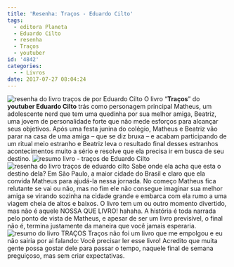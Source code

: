 ```yaml
---
title: 'Resenha: Traços - Eduardo Cilto'
tags:
  - editora Planeta
  - Eduardo Cilto
  - resenha
  - Traços
  - youtuber
id: '4842'
categories:
  - - Livros
date: 2017-07-27 08:04:24
---
```


![resenha do livro traços de por Eduardo Cilto](http://natalia.blog.br/wp-content/uploads/2017/07/capa-livro-traços-de-por-Eduardo-Cilto.jpg) O livro “**Traços**” do **youtuber Eduardo Cilto** trás como personagem principal Matheus, um adolescente nerd que tem uma quedinha por sua melhor amiga, Beatriz, uma jovem de personalidade forte que não mede esforços para alcançar seus objetivos. Após uma festa junina do colégio, Matheus e Beatriz vão parar na casa de uma amiga – que se diz bruxa – e acabam participando de um ritual meio estranho e Beatriz leva o resultado final desses estranhos acontecimentos muito a sério e resolve que ela precisa ir em busca de seu destino. ![resumo livro - traços de Eduardo Cilto](http://natalia.blog.br/wp-content/uploads/2017/07/páginas-do-livro-traços-de-eduardo-cilto.jpg) ![resenha do livro traços de eduardo cilto](http://natalia.blog.br/wp-content/uploads/2017/07/contra-capa-do-livro-traços.jpg) Sabe onde ela acha que esta o destino dela? Em São Paulo, a maior cidade do Brasil e claro que ela convida Matheus para ajudá-la nessa jornada. No começo Matheus fica relutante se vai ou não, mas no fim ele não consegue imaginar sua melhor amiga se virando sozinha na cidade grande e embarca com ela rumo a uma viagem cheia de altos e baixos. O livro tem um ou outro momento divertido, mas não é aquele NOSSA QUE LIVRO! hahaha. A história é toda narrada pelo ponto de vista de Matheus, e apesar de ser um livro previsível, o final não é, termina justamente da maneira que você jamais esperaria. ![resumo do livro TRAÇOS](http://natalia.blog.br/wp-content/uploads/2017/07/resenha-do-livro-traços-de-eduardo-cilto.jpg) Traços não foi um livro que me empolgou e eu não sairia por ai falando: Você precisar ler esse livro! Acredito que muita gente possa gostar dele para passar o tempo, naquele final de semana preguiçoso, mas sem criar expectativas.